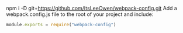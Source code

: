 npm i -D git+https://github.com/ItsLeeOwen/webpack-config.git
Add a webpack.config.js file to the root of your project and include:
```javascript
module.exports = require("webpack-config")
```
